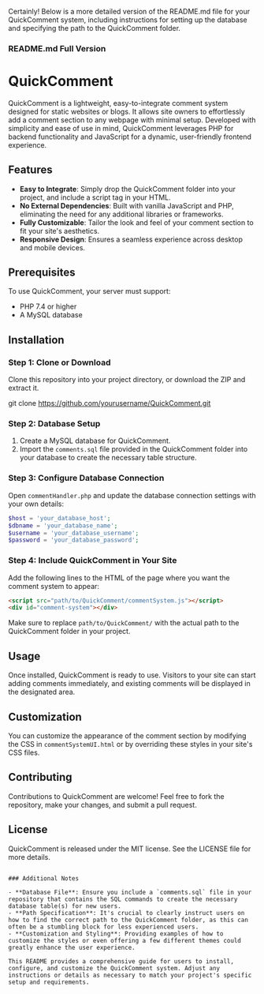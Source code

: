Certainly! Below is a more detailed version of the README.md file for your QuickComment system, including instructions for setting up the database and specifying the path to the QuickComment folder.

### README.md Full Version

# QuickComment

QuickComment is a lightweight, easy-to-integrate comment system designed for static websites or blogs. It allows site owners to effortlessly add a comment section to any webpage with minimal setup. Developed with simplicity and ease of use in mind, QuickComment leverages PHP for backend functionality and JavaScript for a dynamic, user-friendly frontend experience.

## Features

- **Easy to Integrate**: Simply drop the QuickComment folder into your project, and include a script tag in your HTML.
- **No External Dependencies**: Built with vanilla JavaScript and PHP, eliminating the need for any additional libraries or frameworks.
- **Fully Customizable**: Tailor the look and feel of your comment section to fit your site's aesthetics.
- **Responsive Design**: Ensures a seamless experience across desktop and mobile devices.

## Prerequisites

To use QuickComment, your server must support:
- PHP 7.4 or higher
- A MySQL database

## Installation

### Step 1: Clone or Download

Clone this repository into your project directory, or download the ZIP and extract it.

git clone https://github.com/yourusername/QuickComment.git

### Step 2: Database Setup

1. Create a MySQL database for QuickComment.
2. Import the `comments.sql` file provided in the QuickComment folder into your database to create the necessary table structure.

### Step 3: Configure Database Connection

Open `commentHandler.php` and update the database connection settings with your own details:

```php
$host = 'your_database_host';
$dbname = 'your_database_name';
$username = 'your_database_username';
$password = 'your_database_password';
```

### Step 4: Include QuickComment in Your Site

Add the following lines to the HTML of the page where you want the comment system to appear:

```html
<script src="path/to/QuickComment/commentSystem.js"></script>
<div id="comment-system"></div>
```

Make sure to replace `path/to/QuickComment/` with the actual path to the QuickComment folder in your project.

## Usage

Once installed, QuickComment is ready to use. Visitors to your site can start adding comments immediately, and existing comments will be displayed in the designated area.

## Customization

You can customize the appearance of the comment section by modifying the CSS in `commentSystemUI.html` or by overriding these styles in your site's CSS files.

## Contributing

Contributions to QuickComment are welcome! Feel free to fork the repository, make your changes, and submit a pull request.

## License

QuickComment is released under the MIT license. See the LICENSE file for more details.
```

### Additional Notes

- **Database File**: Ensure you include a `comments.sql` file in your repository that contains the SQL commands to create the necessary database table(s) for new users.
- **Path Specification**: It's crucial to clearly instruct users on how to find the correct path to the QuickComment folder, as this can often be a stumbling block for less experienced users.
- **Customization and Styling**: Providing examples of how to customize the styles or even offering a few different themes could greatly enhance the user experience.

This README provides a comprehensive guide for users to install, configure, and customize the QuickComment system. Adjust any instructions or details as necessary to match your project's specific setup and requirements.

